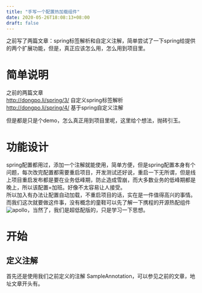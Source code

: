 ```yaml
---
title: "手写一个配置热加载组件"
date: 2020-05-26T18:08:13+08:00
draft: false
---
```


之前写了两篇文章：spring标签解析和自定义注解，简单尝试了一下spring给提供的两个扩展功能，但是，真正应该怎么用，怎么用到项目里。
<!--more-->

# 简单说明
之前的两篇文章  
http://dongpo.li/spring/3/  自定义spring标签解析  
http://dongpo.li/spring/4/  基于spring自定义注解

但是都是只是个demo，怎么真正用到项目里呢，这里给个想法，抛砖引玉。

# 功能设计
spring配置都用过，添加一个注解就能使用，简单方便，但是spring配置本身有个问题，每次改完配置都需要重启项目，开发测试还好说，重启一下无所谓，但是线上项目重启发布都是要在业务低峰期，防止造成雪崩，而大多数业务的低峰期都是晚上，所以该配置=加班。好像不太容易让人接受。  
所以加入有办法让配置自动加载，不重启项目的话，实在是一件值得高兴的事情。  
而我们这次就要做这件事，没有概念的童鞋可以先了解一下携程的开源热配组件 ![apollo](https://github.com/ctripcorp/apollo)，当然了，我们是超低配版的，只是学习一下思想。  

# 开始

## 定义注解
首先还是使用我们之前定义的注解 SampleAnnotation，可以参见之前的文章，地址文章开头有。

